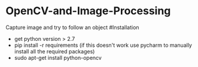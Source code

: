 # OpenCV-and-Image-Processing
Capture image and try to follow an object
#Installation
- get python version > 2.7
- pip install -r requirements (if this doesn't work use pycharm to manually install all the required packages)
- sudo apt-get install python-opencv
